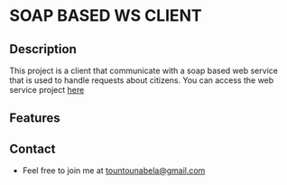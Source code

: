 # SOAP BASED WS CLIENT

## Description
This project is a client that communicate with a soap based web service that is used
to handle requests about citizens. You can access the web service project [here](https://github.com/Tountoun/citzens-ws)

## Features

## Contact
- Feel free to join me at [tountounabela@gmail.com](mailto://tountounabela@gmail.com)